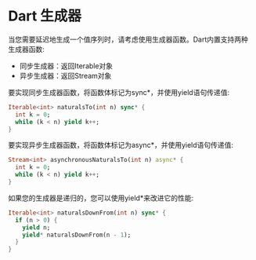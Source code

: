 # Dart 生成器

当您需要延迟地生成一个值序列时，请考虑使用生成器函数。Dart内置支持两种生成器函数:

- 同步生成器：返回Iterable对象
- 异步生成器：返回Stream对象

要实现同步生成器函数，将函数体标记为sync*，并使用yield语句传递值:

```dart
Iterable<int> naturalsTo(int n) sync* {
  int k = 0;
  while (k < n) yield k++;
}
```

要实现异步生成器函数，将函数体标记为async*，并使用yield语句传递值:

```dart
Stream<int> asynchronousNaturalsTo(int n) async* {
  int k = 0;
  while (k < n) yield k++;
}
```

如果您的生成器是递归的，您可以使用yield*来改进它的性能:

```dart
Iterable<int> naturalsDownFrom(int n) sync* {
  if (n > 0) {
    yield n;
    yield* naturalsDownFrom(n - 1);
  }
}
```
